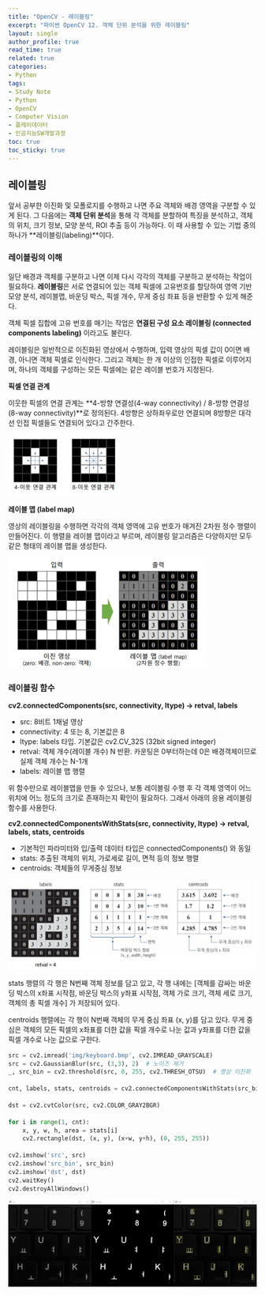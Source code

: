 ```yaml
---
title: "OpenCV - 레이블링"
excerpt: "파이썬 OpenCV 12. 객체 단위 분석을 위한 레이블링"
layout: single
author_profile: true
read_time: true
related: true
categories:
- Python
tags:
- Study Note
- Python
- OpenCV
- Computer Vision
- 플레이데이터
- 인공지능SW개발과정
toc: true
toc_sticky: true
---
```


## 레이블링

앞서 공부한 이진화 및 모폴로지를 수행하고 나면 주요 객체와 배경 영역을 구분할 수 있게 된다. 그 다음에는 **객체 단위 분석**을 통해 각 객체를 분할하여 특징을 분석하고, 객체의 위치, 크기 정보, 모양 분석, ROI 추출 등이 가능하다. 이 때 사용할 수 있는 기법 중의 하나가 **레이블링(labeling)**이다.

### 레이블링의 이해

일단 배경과 객체를 구분하고 나면 이제 다시 각각의 객체를 구분하고 분석하는 작업이 필요하다. **레이블링**은 서로 연결되어 있는 객체 픽셀에 고유번호를 할당하여 영역 기반 모양 분석, 레이블맵, 바운딩 박스, 픽셀 개수, 무게 중심 좌표 등을 반환할 수 있게 해준다.

객체 픽셀 집합에 고유 번호를 매기는 작업은 **연결된 구성 요소 레이블링 (connected components labeling)** 이라고도 불린다.

레이블링은 일반적으로 이진화된 영상에서 수행하며, 입력 영상의 픽셀 값이 0이면 배경, 아니면 객체 픽셀로 인식한다. 그리고 객체는 한 개 이상의 인접한 픽셀로 이루어지며, 하나의 객체를 구성하는 모든 픽셀에는 같은 레이블 번호가 지정된다.

**픽셀 연결 관계**

이웃한 픽셀의 연결 관계는 **4-방향 연결성(4-way connectivity) / 8-방향 연결성(8-way connectivity)**로 정의된다. 4방향은 상하좌우로만 연결되며 8방향은 대각선 인접 픽셀들도 연결되어 있다고 간주한다.

![img](https://raw.githubusercontent.com/lucathree/lucathree.github.io/master/assets/images/2021/2021-08-11/1.jpg)

**레이블 맵 (label map)**

영상의 레이블링을 수행하면 각각의 객체 영역에 고유 번호가 매겨진 2차원 정수 행렬이 만들어진다. 이 행렬을 레이블 맵이라고 부르며, 레이블링 알고리즘은 다양하지만 모두 같은 형태의 레이블 맵을 생성한다.

![img](https://raw.githubusercontent.com/lucathree/lucathree.github.io/master/assets/images/2021/2021-08-11/2.jpg)

### 레이블링 함수

**cv2.connectedComponents(src, connectivity, ltype) → retval, labels**

- src: 8비트 1채널 영상
- connectivity: 4 또는 8, 기본값은 8
- ltype: labels 타입. 기본값은 cv2.CV_32S (32bit signed integer)
- retval: 객체 개수(레이블 개수) N 반환. 카운팅은 0부터하는데 0은 배경객체이므로 실제 객체 개수는 N-1개
- labels: 레이블 맵 행렬

위 함수만으로 레이블맵을 만들 수 있으나, 보통 레이블링 수행 후 각 객체 영역이 어느 위치에 어느 정도의 크기로 존재하는지 확인이 필요하다. 그래서 아래의 응용 레이블링 함수를 사용한다.

**cv2.connectedComponentsWithStats(src, connectivity, ltype) → retval, labels, stats, centroids**

- 기본적인 파라미터와 입/출력 데이터 타입은 connectedComponents() 와 동일
- stats: 추출된 객체의 위치, 가로세로 길이, 면적 등의 정보 행렬
- centroids: 객체들의 무게중심 정보

![img](https://raw.githubusercontent.com/lucathree/lucathree.github.io/master/assets/images/2021/2021-08-11/3.jpg)

stats 행렬의 각 행은 N번째 객체 정보를 담고 있고, 각 행 내에는 [객체를 감싸는 바운딩 박스의 x좌표 시작점, 바운딩 박스의 y좌표 시작점, 객체 가로 크기, 객체 세로 크기, 객체의 총 픽셀 개수] 가 저장되어 있다.

centroids 행렬에는 각 행이 N번째 객체의 무게 중심 좌표 (x, y)를 담고 있다. 무게 중심은 객체의 모든 픽셀의 x좌표를 더한 값을 픽셀 개수로 나눈 값과 y좌표를 더한 값을 픽셀 개수로 나눈 값으로 구한다.

```python
src = cv2.imread('img/keyboard.bmp', cv2.IMREAD_GRAYSCALE)
src = cv2.GaussianBlur(src, (3,3), 2)  # 노이즈 제거
_, src_bin = cv2.threshold(src, 0, 255, cv2.THRESH_OTSU)  # 영상 이진화

cnt, labels, stats, centroids = cv2.connectedComponentsWithStats(src_bin)

dst = cv2.cvtColor(src, cv2.COLOR_GRAY2BGR)

for i in range(1, cnt):
    x, y, w, h, area = stats[i]
    cv2.rectangle(dst, (x, y), (x+w, y+h), (0, 255, 255))

cv2.imshow('src', src)
cv2.imshow('src_bin', src_bin)
cv2.imshow('dst', dst)
cv2.waitKey()
cv2.destroyAllWindows()
```

![img](https://raw.githubusercontent.com/lucathree/lucathree.github.io/master/assets/images/2021/2021-08-11/4.png)



